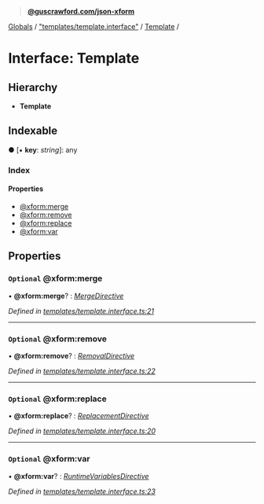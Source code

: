 > **[@guscrawford.com/json-xform](../README.md)**

[Globals](../globals.md) / ["templates/template.interface"](../modules/_templates_template_interface_.md) / [Template](_templates_template_interface_.template.md) /

# Interface: Template

## Hierarchy

* **Template**

## Indexable

● \[▪ **key**: *string*\]: any

### Index

#### Properties

* [@xform:merge](_templates_template_interface_.template.md#optional-@xform:merge)
* [@xform:remove](_templates_template_interface_.template.md#optional-@xform:remove)
* [@xform:replace](_templates_template_interface_.template.md#optional-@xform:replace)
* [@xform:var](_templates_template_interface_.template.md#optional-@xform:var)

## Properties

### `Optional` @xform:merge

• **@xform:merge**? : *[MergeDirective](_templates_template_interface_.mergedirective.md)*

*Defined in [templates/template.interface.ts:21](https://github.com/guscrawford-com/json-xform/blob/bfbdcca/src/templates/template.interface.ts#L21)*

___

### `Optional` @xform:remove

• **@xform:remove**? : *[RemovalDirective](_templates_template_interface_.removaldirective.md)*

*Defined in [templates/template.interface.ts:22](https://github.com/guscrawford-com/json-xform/blob/bfbdcca/src/templates/template.interface.ts#L22)*

___

### `Optional` @xform:replace

• **@xform:replace**? : *[ReplacementDirective](_templates_template_interface_.replacementdirective.md)*

*Defined in [templates/template.interface.ts:20](https://github.com/guscrawford-com/json-xform/blob/bfbdcca/src/templates/template.interface.ts#L20)*

___

### `Optional` @xform:var

• **@xform:var**? : *[RuntimeVariablesDirective](_templates_template_interface_.runtimevariablesdirective.md)*

*Defined in [templates/template.interface.ts:23](https://github.com/guscrawford-com/json-xform/blob/bfbdcca/src/templates/template.interface.ts#L23)*